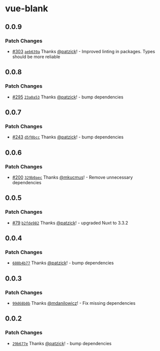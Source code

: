 # vue-blank

## 0.0.9

### Patch Changes

- [#303](https://github.com/shopware/frontends/pull/303) [`aeb639a`](https://github.com/shopware/frontends/commit/aeb639a3244f812c275145345618e5bc0045be0d) Thanks [@patzick](https://github.com/patzick)! - Improved linting in packages. Types should be more reliable

## 0.0.8

### Patch Changes

- [#295](https://github.com/shopware/frontends/pull/295) [`23a0a53`](https://github.com/shopware/frontends/commit/23a0a532410990c0075ea7fff622949ccdecfd49) Thanks [@patzick](https://github.com/patzick)! - bump dependencies

## 0.0.7

### Patch Changes

- [#243](https://github.com/shopware/frontends/pull/243) [`d5f0bcc`](https://github.com/shopware/frontends/commit/d5f0bcc18cb581a48185cb8622d0e0d9b7fea23f) Thanks [@patzick](https://github.com/patzick)! - bump dependencies

## 0.0.6

### Patch Changes

- [#200](https://github.com/shopware/frontends/pull/200) [`329b0aec`](https://github.com/shopware/frontends/commit/329b0aec74c85683f4b69c3cc94ef398f797cf8b) Thanks [@mkucmus](https://github.com/mkucmus)! - Remove unnecessary dependencies

## 0.0.5

### Patch Changes

- [#79](https://github.com/shopware/frontends/pull/79) [`b2fde982`](https://github.com/shopware/frontends/commit/b2fde98223ad49a791d01803349ee5664743c714) Thanks [@patzick](https://github.com/patzick)! - upgraded Nuxt to 3.3.2

## 0.0.4

### Patch Changes

- [`680b4b77`](https://github.com/shopware/frontends/commit/680b4b778859f5f2fdf2325ce349f5534d3b965f) Thanks [@patzick](https://github.com/patzick)! - bump dependencies

## 0.0.3

### Patch Changes

- [`99d68b0b`](https://github.com/shopware/frontends/commit/99d68b0b8cf3a7c770bd3ff3d0ca6a15df7df02d) Thanks [@mdanilowicz](https://github.com/mdanilowicz)! - Fix missing dependencies

## 0.0.2

### Patch Changes

- [`29b677e`](https://github.com/shopware/frontends/commit/29b677e4ff59656f8a457ee4c8ab35e36cd06953) Thanks [@patzick](https://github.com/patzick)! - bump dependencies
